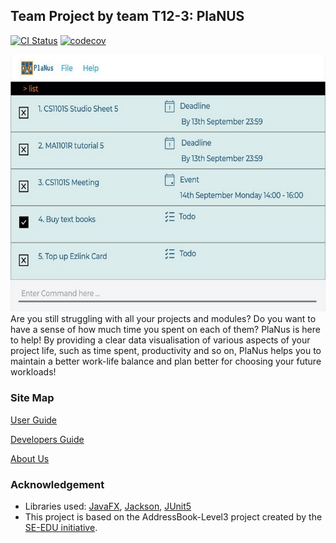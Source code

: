 ## Team Project by team T12-3: PlaNUS

[![CI Status](https://github.com/AY2021S1-CS2103T-T12-3/tp/workflows/Java%20CI/badge.svg)](https://github.com/AY2021S1-CS2103T-T12-3/tp/actions)
[![codecov](https://codecov.io/gh/AY2021S1-CS2103T-T12-3/tp/branch/master/graph/badge.svg)](https://codecov.io/gh/AY2021S1-CS2103T-T12-3/tp)

![Ui](docs/images/Ui.png)
<br/>
Are you still struggling with all your projects and modules? Do you want to have a sense of how much time you spent
on each of them? PlaNus is here to help! By providing a clear data visualisation of various aspects of your project
life, such as time spent, productivity and so on, PlaNus helps you to maintain a better work-life balance and plan
better for choosing your future workloads!

### Site Map
[User Guide](docs/UserGuide.md)

[Developers Guide](docs/DeveloperGuide.md)

[About Us](docs/AboutUs.md)

### Acknowledgement
* Libraries used: [JavaFX](https://openjfx.io/), [Jackson](https://github.com/FasterXML/jackson), [JUnit5](https://github.com/junit-team/junit5)
* This project is based on the AddressBook-Level3 project created by the [SE-EDU initiative](https://se-education.org).
